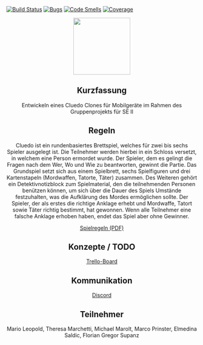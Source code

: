 [![Build Status](https://travis-ci.com/marleo/Cluedo_SEII2020.svg?branch=master)](https://travis-ci.com/marleo/Cluedo_SEII2020)
[![Bugs](https://sonarcloud.io/api/project_badges/measure?project=Cluedo_SEII2020&metric=bugs)](https://sonarcloud.io/dashboard?id=Cluedo_SEII2020)
[![Code Smells](https://sonarcloud.io/api/project_badges/measure?project=Cluedo_SEII2020&metric=code_smells)](https://sonarcloud.io/dashboard?id=Cluedo_SEII2020)
[![Coverage](https://sonarcloud.io/api/project_badges/measure?project=Cluedo_SEII2020&metric=coverage)](https://sonarcloud.io/dashboard?id=Cluedo_SEII2020)

<p align="center"><img src="https://www.kindpng.com/picc/m/370-3705839_cluedo-logo-hd-png-download.png" height="150"></p>
<h2 align="center">Kurzfassung</h2>
<p align="center">Entwickeln eines Cluedo Clones für Mobilgeräte im Rahmen des Gruppenprojekts für SE II

<h2 align="center">Regeln</h2>
<p align="center">Cluedo ist ein rundenbasiertes Brettspiel, welches für zwei bis sechs Spieler ausgelegt ist. 
Die Teilnehmer werden hierbei in ein Schloss versetzt, in welchem eine Person ermordet wurde.
Der Spieler, dem es gelingt die Fragen nach dem Wer, Wo und Wie zu beantworten, gewinnt
die Partie. Das Grundspiel setzt sich aus einem Spielbrett, sechs Spielfiguren und drei
Kartenstapeln (Mordwaffen, Tatorte, Täter) zusammen. Des Weiteren gehört ein
Detektivnotizblock zum Spielmaterial, den die teilnehmenden Personen benützen können, um
sich über die Dauer des Spiels Umstände festzuhalten, was die Aufklärung des Mordes
ermöglichen sollte. Der Spieler, der als erstes die richtige Anklage erhebt und Mordwaffe,
Tatort sowie Täter richtig bestimmt, hat gewonnen. Wenn alle Teilnehmer eine falsche
Anklage erhoben haben, endet das Spiel aber ohne Gewinner.</p>
<p align="center"><a href="http://www.cip.ifi.lmu.de/~bschorers/cluedo/files/cluedo_anleitung.pdf">Spielregeln (PDF)</a>

<h2 align="center">Konzepte / TODO</h2>
<p align="center"><a href="https://trello.com/b/lhu92lui/cluedo">Trello-Board</a></p>

<h2 align="center">Kommunikation</h2>
<p align="center"><a href="https://discord.gg/sCPqrU">Discord</a></p>

<h2 align="center">Teilnehmer</h2>
<p align="center">Mario Leopold, Theresa Marchetti, Michael Marolt, Marco Prinster, Elmedina Saldic, Florian Gregor Supanz</p>
